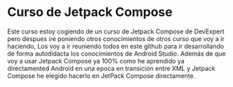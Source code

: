 # Curso de Jetpack Compose

Este curso estoy cogiendo de un curso de Jetpack Compose de DevExpert pero despues ire poniendo otros conocimientos de otros curso que voy a ir haciendo, 
Los voy a ir reuniendo todos en este github para ir desarrollando de forma autodidacta los conocimientos de Android Studio. 
Además de que voy a usar Jetpack Compose ya 100% como he aprendido ya directamented Android en una epoca en transición entre XML y Jetpack Compose he elegido
hacerlo en JetPack Compose directamente.

